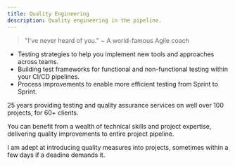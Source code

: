 ```yaml
---
title: Quality Engineering
description: Quality engineering in the pipeline.
---
```

> "I've never heard of you." ~ A world-famous Agile coach

- Testing strategies to help you implement new tools and approaches across teams.
- Building test frameworks for functional and non-functional testing within your CI/CD pipelines. 
- Process improvements to enable more efficient testing from Sprint to Sprint.

25 years providing testing and quality assurance services on well over 100 projects, for 60+ clients. 

You can benefit from a wealth of technical skills and project expertise, delivering quality improvements to entire project pipeline.

I am adept at introducing quality measures into projects, sometimes within a few days if a deadine demands it.



